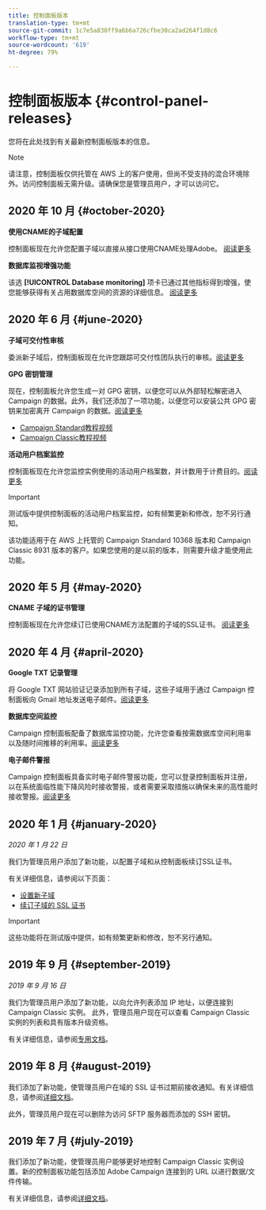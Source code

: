 ```yaml
---
title: 控制面板版本
translation-type: tm+mt
source-git-commit: 1c7e5a830ff9a6b6a726cfbe30ca2ad264f1d8c6
workflow-type: tm+mt
source-wordcount: '619'
ht-degree: 79%

---
```



# 控制面板版本 {#control-panel-releases}

您将在此处找到有关最新控制面板版本的信息。

>[!NOTE]
>
>请注意，控制面板仅供托管在 AWS 上的客户使用，但尚不受支持的混合环境除外。访问控制面板无需升级。请确保您是管理员用户，才可以访问它。

## 2020 年 10 月 {#october-2020}

**使用CNAME的子域配置**

控制面板现在允许您配置子域以直接从接口使用CNAME处理Adobe。 [阅读更多](subdomains-certificates/using/setting-up-new-subdomain.md)

**数据库监视增强功能**

该选 **[!UICONTROL Database monitoring]** 项卡已通过其他指标得到增强，使您能够获得有关占用数据库空间的资源的详细信息。 [阅读更多](performance-monitoring/using/database-monitoring.md)

## 2020 年 6 月 {#june-2020}

**子域可交付性审核**

委派新子域后，控制面板现在允许您跟踪可交付性团队执行的审核。[阅读更多](subdomains-certificates/using/setting-up-new-subdomain.md)

**GPG 密钥管理**

现在，控制面板允许您生成一对 GPG 密钥，以便您可以从外部轻松解密进入 Campaign 的数据。此外，我们还添加了一项功能，以便您可以安装公共 GPG 密钥来加密离开 Campaign 的数据。[阅读更多](instances-settings/using/gpg-keys-management.md)
* [Campaign Standard教程视频](https://docs.adobe.com/content/help/en/campaign-standard-learn/tutorials/administrating/control-panel/gpg-key-management/gpg-key-management-overview.html)
* [Campaign Classic教程视频](https://docs.adobe.com/content/help/en/campaign-classic-learn/tutorials/administrating/control-panel-acc/gpg-key-management/gpg-key-management-overview.html)

**活动用户档案监控**

控制面板现在允许您监控实例使用的活动用户档案数，并计数用于计费目的。[阅读更多](performance-monitoring/using/active-profiles-monitoring.md)

>[!IMPORTANT]
>
>测试版中提供控制面板的活动用户档案监控，如有频繁更新和修改，恕不另行通知。
>
>该功能适用于在 AWS 上托管的 Campaign Standard 10368 版本和 Campaign Classic 8931 版本的客户。如果您使用的是以前的版本，则需要升级才能使用此功能。

## 2020 年 5 月 {#may-2020}

**CNAME 子域的证书管理**

控制面板现在允许您续订已使用CNAME方法配置的子域的SSL证书。 [阅读更多](subdomains-certificates/using/renewing-subdomain-certificate.md)

## 2020 年 4 月 {#april-2020}

**Google TXT 记录管理**

将 Google TXT 网站验证记录添加到所有子域，这些子域用于通过 Campaign 控制面板向 Gmail 地址发送电子邮件。[阅读更多](subdomains-certificates/using/managing-txt-records.md)

**数据库空间监控**

Campaign 控制面板配备了数据库监控功能，允许您查看按需数据库空间利用率以及随时间推移的利用率。[阅读更多](performance-monitoring/using/database-monitoring.md)

**电子邮件警报**

Campaign 控制面板具备实时电子邮件警报功能，您可以登录控制面板并注册，以在系统面临性能下降风险时接收警报，或者需要采取措施以确保未来的高性能时接收警报。[阅读更多](performance-monitoring/using/email-alerting.md)

## 2020 年 1 月 {#january-2020}

*2020 年 1 月 22 日*

我们为管理员用户添加了新功能，以配置子域和从控制面板续订SSL证书。

有关详细信息，请参阅以下页面：
* [设置新子域](subdomains-certificates/using/setting-up-new-subdomain.md)
* [续订子域的 SSL 证书](subdomains-certificates/using/renewing-subdomain-certificate.md)

>[!IMPORTANT]
>
>这些功能将在测试版中提供，如有频繁更新和修改，恕不另行通知。

## 2019 年 9 月 {#september-2019}

*2019 年 9 月 16 日*

我们为管理员用户添加了新功能，以向允许列表添加 IP 地址，以便连接到 Campaign Classic 实例。
此外，管理员用户现在可以查看 Campaign Classic 实例的列表和具有版本升级资格。

有关详细信息，请参阅[专用文档](instances-settings/using/ip-allow-listing-instance-access.md)。

## 2019 年 8 月 {#august-2019}

我们添加了新功能，使管理员用户在域的 SSL 证书过期前接收通知。有关详细信息，请参阅[详细文档](subdomains-certificates/using/monitoring-ssl-certificates.md)。

此外，管理员用户现在可以删除为访问 SFTP 服务器而添加的 SSH 密钥。

## 2019 年 7 月 {#july-2019}

我们添加了新功能，使管理员用户能够更好地控制 Campaign Classic 实例设置。新的控制面板功能包括添加 Adobe Campaign 连接到的 URL 以进行数据/文件传输。

有关详细信息，请参阅[详细文档](instances-settings/using/url-permissions.md)。
